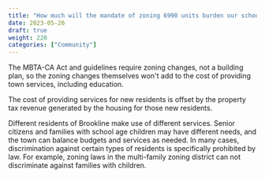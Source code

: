 ```yaml
---
title: "How much will the mandate of zoning 6990 units burden our schools and other town services?"
date: 2023-05-26
draft: true
weight: 220
categories: ["Community"]
---
```

The MBTA-CA Act and guidelines require zoning changes, not a building plan, so the zoning changes themselves won't add to the cost of providing town services, including education.

The cost of providing services for new residents is offset by the property tax revenue generated by the housing for those new residents.

Different residents of Brookline make use of different services. Senior citizens and families with school age children may have different needs, and the town can balance budgets and services as needed. In many cases, discrimination against certain types of residents is specifically prohibited by law. For example, zoning laws in the multi-family zoning district can not discriminate against families with children.

